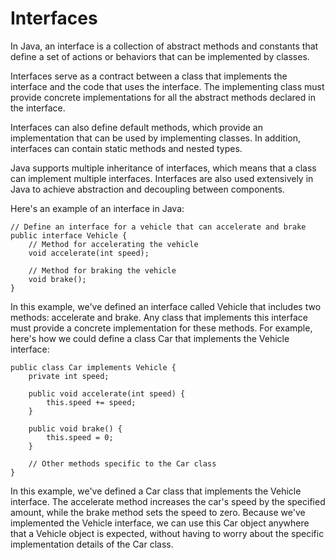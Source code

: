 # Interfaces

In Java, an interface is a collection of abstract methods and constants that define a set of actions or behaviors that can be implemented by classes.

Interfaces serve as a contract between a class that implements the interface and the code that uses the interface. The implementing class must provide concrete implementations for all the abstract methods declared in the interface.

Interfaces can also define default methods, which provide an implementation that can be used by implementing classes. In addition, interfaces can contain static methods and nested types.

Java supports multiple inheritance of interfaces, which means that a class can implement multiple interfaces. Interfaces are also used extensively in Java to achieve abstraction and decoupling between components.

Here's an example of an interface in Java:

``` 
// Define an interface for a vehicle that can accelerate and brake
public interface Vehicle {
    // Method for accelerating the vehicle
    void accelerate(int speed);

    // Method for braking the vehicle
    void brake();
}
```
In this example, we've defined an interface called Vehicle that includes two methods: accelerate and brake. Any class that implements this interface must provide a concrete implementation for these methods. For example, here's how we could define a class Car that implements the Vehicle interface:

```
public class Car implements Vehicle {
    private int speed;

    public void accelerate(int speed) {
        this.speed += speed;
    }

    public void brake() {
        this.speed = 0;
    }

    // Other methods specific to the Car class
}
```

In this example, we've defined a Car class that implements the Vehicle interface. The accelerate method increases the car's speed by the specified amount, while the brake method sets the speed to zero. Because we've implemented the Vehicle interface, we can use this Car object anywhere that a Vehicle object is expected, without having to worry about the specific implementation details of the Car class.